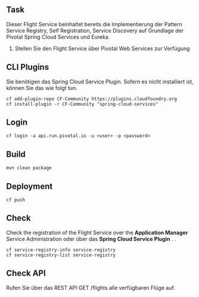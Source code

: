 ## Task 

Dieser Flight Service beinhaltet bereits die Implementierung der Pattern Service Registry, Self Registration, Service Discovery
auf Grundlage der  Pivotal Spring Cloud Services und Eureka. 


1. Stellen Sie den Flight Service über Pivotal Web Services zur Verfügung  
 
 
## CLI Plugins
Sie benötigen das Spring Cloud Service Plugin. Sofern es nicht installiert ist, können Sie das wie folgt tun. 

```
cf add-plugin-repo CF-Community https://plugins.cloudfoundry.org
cf install-plugin -r CF-Community "spring-cloud-services"

```


## Login 

```
cf login -a api.run.pivotal.io -u <user> -p <password> 

```

## Build 

```
mvn clean package

```


## Deployment 
```
cf push 

```

## Check 

Check the registration of the Flight Service over the **Application Manager** Service Administration oder über das **Spring Cloud Service Plugin** .  .  

```
cf service-registry-info service-registry
cf service-registry-list service-registry

```

## Check API 

Rufen Sie über das REST API GET <flight-service-domain>/flights alle verfügbaren Flüge auf. 
 



